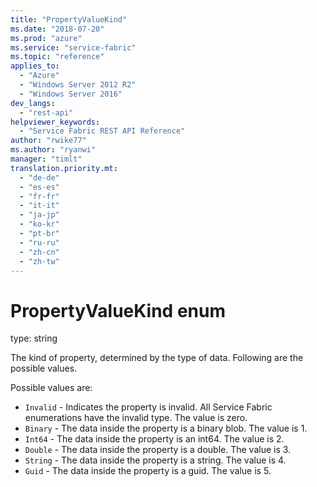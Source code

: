 ```yaml
---
title: "PropertyValueKind"
ms.date: "2018-07-20"
ms.prod: "azure"
ms.service: "service-fabric"
ms.topic: "reference"
applies_to: 
  - "Azure"
  - "Windows Server 2012 R2"
  - "Windows Server 2016"
dev_langs: 
  - "rest-api"
helpviewer_keywords: 
  - "Service Fabric REST API Reference"
author: "rwike77"
ms.author: "ryanwi"
manager: "timlt"
translation.priority.mt: 
  - "de-de"
  - "es-es"
  - "fr-fr"
  - "it-it"
  - "ja-jp"
  - "ko-kr"
  - "pt-br"
  - "ru-ru"
  - "zh-cn"
  - "zh-tw"
---
```

# PropertyValueKind enum

type: string

The kind of property, determined by the type of data. Following are the possible values.

Possible values are: 

  - `Invalid` - Indicates the property is invalid. All Service Fabric enumerations have the invalid type. The value is zero.
  - `Binary` - The data inside the property is a binary blob. The value is 1.
  - `Int64` - The data inside the property is an int64. The value is 2.
  - `Double` - The data inside the property is a double. The value is 3.
  - `String` - The data inside the property is a string. The value is 4.
  - `Guid` - The data inside the property is a guid. The value is 5.

